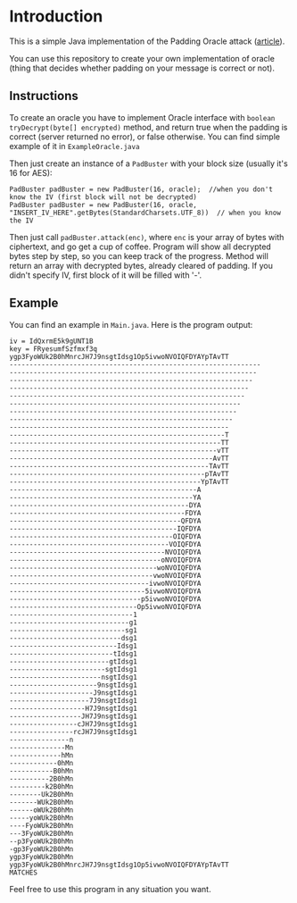 # Introduction
This is a simple Java implementation of the Padding Oracle attack ([article](https://robertheaton.com/2013/07/29/padding-oracle-attack/)).

You can use this repository to create your own implementation of oracle (thing that decides whether padding on your message is correct or not).
## Instructions
To create an oracle you have to implement Oracle interface with `boolean tryDecrypt(byte[] encrypted)` method, and return true when the padding is correct (server returned no error), or false otherwise.
You can find simple example of it in `ExampleOracle.java`

Then just create an instance of a `PadBuster` with your block size (usually it's 16 for AES):
```
PadBuster padBuster = new PadBuster(16, oracle);  //when you don't know the IV (first block will not be decrypted)
PadBuster padBuster = new PadBuster(16, oracle, "INSERT_IV_HERE".getBytes(StandardCharsets.UTF_8))  // when you know the IV
```

Then just call `padBuster.attack(enc)`, where `enc` is your array of bytes with ciphertext, and go get a cup of coffee.
Program will show all decrypted bytes step by step, so you can keep track of the progress. Method will return an array with decrypted bytes, already cleared of padding.
If you didn't specify IV, first block of it will be filled with '-'.

## Example
You can find an example in `Main.java`. Here is the program output:
```
iv = IdQxrmE5k9gUNT1B
key = FRyesumfSzfmxf3q
ygp3FyoWUk2B0hMnrcJH7J9nsgtIdsg1Op5ivwoNVOIQFDYAYpTAvTT
---------------------------------------------------------------	
--------------------------------------------------------------		
-------------------------------------------------------------			
------------------------------------------------------------				
-----------------------------------------------------------					
----------------------------------------------------------						
---------------------------------------------------------							
--------------------------------------------------------								
-------------------------------------------------------									
------------------------------------------------------T									
-----------------------------------------------------TT									
----------------------------------------------------vTT									
---------------------------------------------------AvTT									
--------------------------------------------------TAvTT									
-------------------------------------------------pTAvTT									
------------------------------------------------YpTAvTT									
-----------------------------------------------A
----------------------------------------------YA
---------------------------------------------DYA
--------------------------------------------FDYA
-------------------------------------------QFDYA
------------------------------------------IQFDYA
-----------------------------------------OIQFDYA
----------------------------------------VOIQFDYA
---------------------------------------NVOIQFDYA
--------------------------------------oNVOIQFDYA
-------------------------------------woNVOIQFDYA
------------------------------------vwoNVOIQFDYA
-----------------------------------ivwoNVOIQFDYA
----------------------------------5ivwoNVOIQFDYA
---------------------------------p5ivwoNVOIQFDYA
--------------------------------Op5ivwoNVOIQFDYA
-------------------------------1
------------------------------g1
-----------------------------sg1
----------------------------dsg1
---------------------------Idsg1
--------------------------tIdsg1
-------------------------gtIdsg1
------------------------sgtIdsg1
-----------------------nsgtIdsg1
----------------------9nsgtIdsg1
---------------------J9nsgtIdsg1
--------------------7J9nsgtIdsg1
-------------------H7J9nsgtIdsg1
------------------JH7J9nsgtIdsg1
-----------------cJH7J9nsgtIdsg1
----------------rcJH7J9nsgtIdsg1
---------------n
--------------Mn
-------------hMn
------------0hMn
-----------B0hMn
----------2B0hMn
---------k2B0hMn
--------Uk2B0hMn
-------WUk2B0hMn
------oWUk2B0hMn
-----yoWUk2B0hMn
----FyoWUk2B0hMn
---3FyoWUk2B0hMn
--p3FyoWUk2B0hMn
-gp3FyoWUk2B0hMn
ygp3FyoWUk2B0hMn
ygp3FyoWUk2B0hMnrcJH7J9nsgtIdsg1Op5ivwoNVOIQFDYAYpTAvTT
MATCHES
```

Feel free to use this program in any situation you want.
